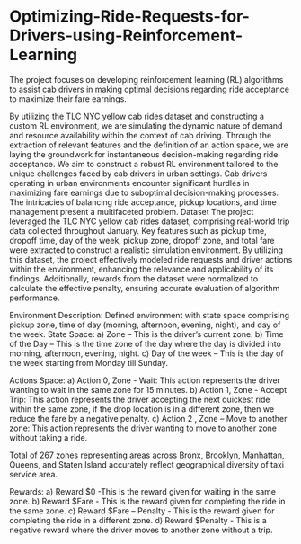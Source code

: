 # Optimizing-Ride-Requests-for-Drivers-using-Reinforcement-Learning
The project focuses on developing reinforcement learning (RL) algorithms to assist cab drivers in making optimal decisions regarding ride acceptance to maximize their fare earnings.


By utilizing the TLC NYC yellow cab rides dataset and constructing a custom RL environment, we are simulating the dynamic nature of demand and resource availability within the context of cab driving. Through the extraction of relevant features and the definition of an action space, we are laying the groundwork for instantaneous decision-making regarding ride acceptance.
We aim to construct a robust RL environment tailored to the unique challenges faced by cab drivers in urban settings. Cab drivers operating in urban environments encounter significant hurdles in maximizing fare earnings due to suboptimal decision-making processes. The
intricacies of balancing ride acceptance, pickup locations, and time management present a multifaceted problem.
Dataset
The project leveraged the TLC NYC yellow cab rides dataset, comprising real-world trip data collected throughout January. Key features such as pickup time, dropoff time, day of the week, pickup zone, dropoff zone, and total fare were extracted to construct a realistic simulation environment. By utilizing this dataset, the project effectively modeled ride requests and driver
actions within the environment, enhancing the relevance and applicability of its findings. Additionally, rewards from the dataset were normalized to calculate the effective penalty, ensuring accurate evaluation of algorithm performance.

Environment Description:
Defined environment with state space comprising pickup zone, time of day (morning, afternoon, evening, night), and day of the week.
State Space:
a) Zone – This is the driver’s current zone.
b) Time of the Day – This is the time zone of the day where the day is divided into morning, afternoon, evening, night.
c) Day of the week – This is the day of the week starting from Monday till Sunday. 

Actions Space:
a) Action 0, Zone - Wait: This action represents the driver wanting to wait in the same zone for 15 minutes.
b) Action 1, Zone - Accept Trip: This action represents the driver accepting the next quickest ride within the same zone, if the drop location is in a different zone, then we reduce the fare by a negative penalty.
c) Action 2 , Zone – Move to another zone: This action represents the driver wanting to move to another zone without taking a ride.

Total of 267 zones representing areas across Bronx, Brooklyn, Manhattan, Queens, and Staten Island accurately reflect geographical diversity of taxi service area.

Rewards:
a) Reward $0 -This is the reward given for waiting in the same zone.
b) Reward $Fare - This is the reward given for completing the ride in the same zone.
c) Reward $Fare – Penalty - This is the reward given for completing the ride in a different zone.
d) Reward $Penalty - This is a negative reward where the driver moves to another zone without a trip.

